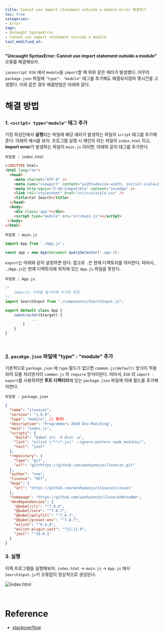 ```yaml
---
title: Cannot use import statement outside a module Error 해결하기
toc: true
categories:	
- Error
tags: 
- Uncaught SyntaxError
- Cannot use import statement outside a module
last_modified_at:
---
```




 **"Uncaught SyntaxError: Cannot use import statement outside a module"**  오류를 해결해보자.

`javascript ES6` 에서 `module`을 `import`할 때 위와 같은 에러가 발생했다. 아무리 `package.json` 파일에 `"type": "module"` 태그를 추가해도 해결되지않아 몇시간을 고생했다. 이와 같은 경우 해결방법은 아래와 같다.

# 해결 방법

###  1. `<script> type="module"` 태그 추가

 가장 최상단에서 **실행**되는 파일에 해당 에러가 발생하는 파일의 `script` 태그를 추가해준다. 아래의 예시를 보자. 프로그램 실행 시 메인이 되는 파일이 `index.html` 이고, **import error**가 발생하는 파일이 `main.js` 이라면,  아래와 같이 태그를 추가한다.

```
파일명 : index.html
```

```html
<!DOCTYPE html>
<html lang="en">
  <head>
    <meta charset="UTF-8" />
    <meta name="viewport" content="width=device-width, initial-scale=1.0" />
    <meta http-equiv="X-UA-Compatible" content="ie=edge" />
    <link rel="stylesheet" href="src/css/style.css" />
    <title>Cat Search</title>
  </head>
  <body>
    <div class='app'></div>
    <script type="module" src="src/main.js"></script> 	
 </body>
</html>
```

````
파일명 : main.js
````

```javascript
import App from './App.js';

const app = new App(document.querySelector('.app'));
```

`export`는 아래와 같이 설정하면 된다. 참고로 `.`은 현재 디렉토리를 의미한다. 따라서, `./App.js`는 현재 디렉토리에 위치에 있는 `App.js` 파일을 뜻한다.

```
파일명 : App.js
```

```javascript
/*
	import는 이해를 돕기위해 추가한 파일
*/
import SearchInput from "./components/SearchInput.js";

export default class App {
    constructor($target) {
        	...
    	}
    }
}
```

<br/>

### 2. `pacakge.json` 파일에 "type" : "module" 추가

기본적으로 `package.json` 에 `type` 필드가 없으면 `common.js(default)` 방식이 적용되어 모듈 처리방식이 `common.js` 의 `require` 방식이된다. 따라서, `ES6` 의 `import - export`를 사용하려면 **루트 디렉터리**에 있는 `package.json` 파일에 아래 필드를 추가해야한다.

```
파일명 : package.json
```

```json
{
  "name": "ilovecat",
  "version": "1.0.0",
  "type": "module", // 추가!
  "description": "Programmers 2020 Dev-Matching",
  "main": "index.js",
  "scripts": {
    "build": "babel src -d dist -w",
    "lint": "eslint \"**/*.js\" --ignore-pattern node_modules/",
    "test": "jest"
  },
  "repository": {
    "type": "git",
    "url": "git+https://github.com/woohyeonjo/ilovecat.git"
  },
  "author": "nnm",
  "license": "MIT",
  "bugs": {
    "url": "https://github.com/woohyeonjo/ilovecat/issues"
  },
  "homepage": "https://github.com/woohyeonjo/ilovecat#readme",
  "devDependencies": {
    "@babel/cli": "^7.8.4",
    "@babel/core": "^7.8.7",
    "@babel/polyfill": "^7.8.7",
    "@babel/preset-env": "^7.8.7",
    "eslint": "^6.8.0",
    "eslint-plugin-jest": "^23.11.0",
    "jest": "^26.0.1"
  }
}
```

### 3. 실행

이제 프로그램을 실행해보자. `index.html` -> `main.js` -> `App.js` 에서 `SearchInput.js`가 오류없이 정상적으로 생성된다.

![index.html](https://user-images.githubusercontent.com/49560745/105961587-09d7ed80-60c2-11eb-8c7f-a3585e90779b.png)

<br/>

# Reference

- [stackoverflow](https://stackoverflow.com/questions/58357941/cannot-use-import-statement-outside-a-module)











